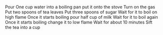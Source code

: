 
Pour One cup water into a boiling pan 
put it onto the stove
Turn on the gas
Put two spoons of tea leaves
Put three spoons of sugar
Wait for it to boil on high flame
Once it starts boiling pour half cup of milk
Wait for it to boil again
Once it starts boiling change it to low flame
Wait for about 10 minutes
Sift the  tea into a cup